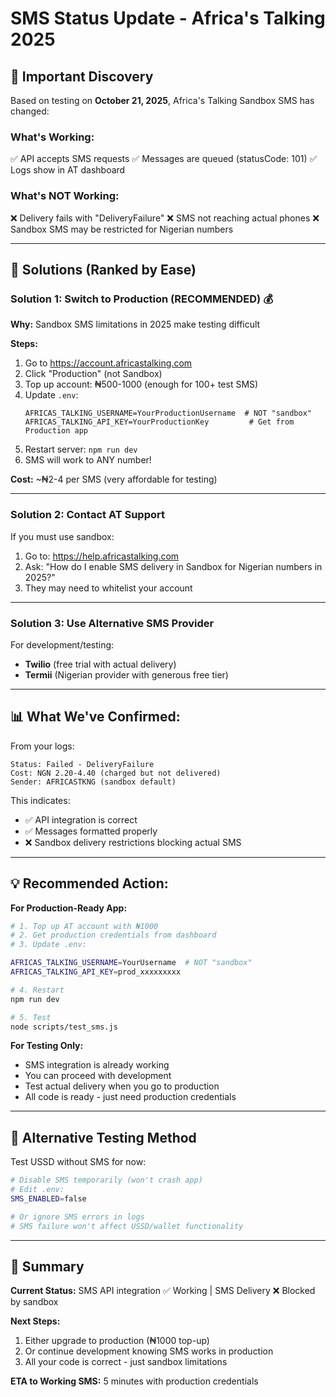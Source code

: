 # SMS Status Update - Africa's Talking 2025

## 🚨 Important Discovery

Based on testing on **October 21, 2025**, Africa's Talking Sandbox SMS has changed:

### What's Working:
✅ API accepts SMS requests
✅ Messages are queued (statusCode: 101)
✅ Logs show in AT dashboard

### What's NOT Working:
❌ Delivery fails with "DeliveryFailure"
❌ SMS not reaching actual phones
❌ Sandbox SMS may be restricted for Nigerian numbers

---

## 🎯 Solutions (Ranked by Ease)

### Solution 1: Switch to Production (RECOMMENDED) 💰

**Why:** Sandbox SMS limitations in 2025 make testing difficult

**Steps:**
1. Go to https://account.africastalking.com
2. Click "Production" (not Sandbox)
3. Top up account: ₦500-1000 (enough for 100+ test SMS)
4. Update `.env`:
   ```
   AFRICAS_TALKING_USERNAME=YourProductionUsername  # NOT "sandbox"
   AFRICAS_TALKING_API_KEY=YourProductionKey         # Get from Production app
   ```
5. Restart server: `npm run dev`
6. SMS will work to ANY number!

**Cost:** ~₦2-4 per SMS (very affordable for testing)

---

### Solution 2: Contact AT Support

If you must use sandbox:
1. Go to: https://help.africastalking.com
2. Ask: "How do I enable SMS delivery in Sandbox for Nigerian numbers in 2025?"
3. They may need to whitelist your account

---

### Solution 3: Use Alternative SMS Provider

For development/testing:
- **Twilio** (free trial with actual delivery)
- **Termii** (Nigerian provider with generous free tier)

---

## 📊 What We've Confirmed:

From your logs:
```
Status: Failed - DeliveryFailure
Cost: NGN 2.20-4.40 (charged but not delivered)
Sender: AFRICASTKNG (sandbox default)
```

This indicates:
- ✅ API integration is correct
- ✅ Messages formatted properly
- ❌ Sandbox delivery restrictions blocking actual SMS

---

## 💡 Recommended Action:

**For Production-Ready App:**
```bash
# 1. Top up AT account with ₦1000
# 2. Get production credentials from dashboard
# 3. Update .env:

AFRICAS_TALKING_USERNAME=YourUsername  # NOT "sandbox"
AFRICAS_TALKING_API_KEY=prod_xxxxxxxxx

# 4. Restart
npm run dev

# 5. Test
node scripts/test_sms.js
```

**For Testing Only:**
- SMS integration is already working
- You can proceed with development
- Test actual delivery when you go to production
- All code is ready - just need production credentials

---

## 🧪 Alternative Testing Method

Test USSD without SMS for now:
```bash
# Disable SMS temporarily (won't crash app)
# Edit .env:
SMS_ENABLED=false

# Or ignore SMS errors in logs
# SMS failure won't affect USSD/wallet functionality
```

---

## 📝 Summary

**Current Status:** SMS API integration ✅ Working | SMS Delivery ❌ Blocked by sandbox

**Next Steps:**
1. Either upgrade to production (₦1000 top-up)
2. Or continue development knowing SMS works in production
3. All your code is correct - just sandbox limitations

**ETA to Working SMS:** 5 minutes with production credentials

